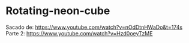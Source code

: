 # Rotating-neon-cube
Sacado de: https://www.youtube.com/watch?v=nOdDtnHWaDo&t=174s
Parte 2: https://www.youtube.com/watch?v=Hzd0oeyTzME
